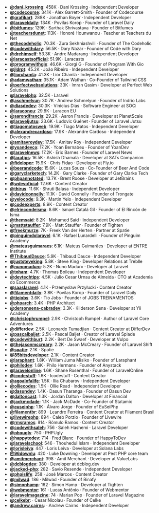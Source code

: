 - **[@dani_krossing](https://www.youtube.com/@dani_krossing)**: 458K ‧ Dani Krossing ‧ Independent Developer
- **[@codecourse](https://www.youtube.com/@codecourse)**: 341K ‧ Alex Garrett-Smith ‧ Founder of Codecourse
- **[@grafikart](https://www.youtube.com/@grafikart)**: 288K ‧ Jonathan Boyer ‧ Independent Developer
- **[@laraveldaily](https://www.youtube.com/@laraveldaily)**: 134K ‧ Povilas Korop ‧ Founder of Laravel Daily
- **[@bitfumes](https://www.youtube.com/@bitfumes)**: 129K ‧ Sarthak Shrivastava ‧ Founder of Bitfumes
- **[@teachersdunet](https://www.youtube.com/@teachersdunet)**: 113K ‧ Honoré Hounwanou ‧ Teacher at Teachers du Net
- **[@thecodeholic](https://www.youtube.com/@thecodeholic)**: 70.3K ‧ Zura Sekhniashvili ‧ Founder of The Codeholic
- **[@codewithdary](https://www.youtube.com/@codewithdary)**: 56.5K ‧ Dary Nazar ‧ Founder of Code with Dary
- **[@drehimself](https://www.youtube.com/@drehimself)**: 53.3K ‧ Andre Madarang ‧ Independent Developer
- **[@laracastsofficial](https://www.youtube.com/@laracastsofficial)**: 51.9K ‧ Laracasts
- **[@programwithgio](https://www.youtube.com/@programwithgio)**: 46.6K ‧ Giorgi G ‧ Founder of Program With Gio
- **[@jldrpt](https://www.youtube.com/@jldrpt)**: 45.2K ‧ João Ribeiro ‧ Independent Developer
- **[@liorchamla](https://www.youtube.com/@liorchamla)**: 41.3K ‧ Lior Chamla ‧ Independent Developer
- **[@adamwathan](https://www.youtube.com/@adamwathan)**: 35.1K ‧ Adam Wathan ‧ Co-Founder of Tailwind CSS
- **[@perfectwebsolutions](https://www.youtube.com/@perfectwebsolutions)**: 33K ‧ Imran Qasim ‧ Developer at Perfect Web Solutions
- **[@laravelphp](https://www.youtube.com/@laravelphp)**: 32.5K ‧ Laravel
- **[@aschmelyun](https://www.youtube.com/@aschmelyun)**: 30.7K ‧ Andrew Schmelyun ‧ Founder of Indrio Labs
- **[@diasdedev](https://www.youtube.com/@diasdedev)**: 30.3K ‧ Vinicius Dias ‧ Software Engineer at SOCi
- **[@laraconeu](https://www.youtube.com/@laraconeu)**: 29.8K ‧ Laracon EU
- **[@aarondfrancis](https://www.youtube.com/@aarondfrancis)**: 29.2K ‧ Aaron Francis ‧ Developer at PlanetScale
- **[@laraveljutsu](https://www.youtube.com/@laraveljutsu)**: 23.6K ‧ Ludovic Guénet ‧ Founder of Laravel Jutsu
- **[@tiagomatosweb](https://www.youtube.com/@tiagomatosweb)**: 19.9K ‧ Tiago Matos ‧ Independent Developer
- **[@alexandrecardoso](https://www.youtube.com/@alexandrecardoso)**: 17.9K ‧ Alexandre Cardoso ‧ Independent Developer
- **[@amitavroydev](https://www.youtube.com/@amitavroydev)**: 17.5K ‧ Amitav Roy ‧ Independent Developer
- **[@yoandevco](https://www.youtube.com/@yoandevco)**: 17.2K ‧ Yoan Bernabeu ‧ Founder of YoanDev
- **[@laravelnews](https://www.youtube.com/@laravelnews)**: 17.2K ‧ Eric Barnes ‧ Founder of Laravel News
- **[@laratips](https://www.youtube.com/@laratips)**: 16.5K ‧ Ashish Dhamala ‧ Developer at SATs Companion
- **[@fideloper](https://www.youtube.com/@fideloper)**: 15.9K ‧ Chris Fidao ‧ Developer at Fly.io
- **[@beerandcode](https://www.youtube.com/@beerandcode)**: 15.6K ‧ Lucas Souza ‧ Co-Founder of Beer And Code
- **[@garyclarketech](https://www.youtube.com/@garyclarketech)**: 14.2K ‧ Gary Clarke ‧ Founder of Gary Clarke Tech
- **[@phpannotated](https://www.youtube.com/@phpannotated)**: 13.7K ‧ Brent Roose ‧ Developer at JetBrains
- **[@wdevoficial](https://www.youtube.com/@wdevoficial)**: 12.6K ‧ Content Creator
- **[@thirus](https://www.youtube.com/@thirus)**: 11.6K ‧ Shruti Balasa ‧ Independent Developer
- **[@davidconnelly](https://www.youtube.com/@davidconnelly)**: 11.1K ‧ David Connelly ‧ Founder of Trongate
- **[@yelocode](https://www.youtube.com/@yelocode)**: 9.3K ‧ Martin Yelo ‧ Independent Developer
- **[@codeexperts](https://www.youtube.com/@codeexperts)**: 8.9K ‧ Content Creator
- **[@elrincondeisma](https://www.youtube.com/@elrincondeisma)**: 8.6K ‧ Ismael Catalá Gil ‧ Founder of El Rincón de Isma
- **[@themsaid](https://www.youtube.com/@themsaid)**: 8.2K ‧ Mohamed Said ‧ Independent Developer
- **[@mattstauffer](https://www.youtube.com/@mattstauffer)**: 7.9K ‧ Matt Stauffer ‧ Founder of Tighten
- **[@freekmurze](https://www.youtube.com/@freekmurze)**: 7K ‧ Freek Van der Herten ‧ Partner at Spatie
- **[@pinguimdolaravel](https://www.youtube.com/@pinguimdolaravel)**: 6.1K ‧ Rafael Lunardelli ‧ Founder of Pinguim Academy
- **[@mateusguimaraes](https://www.youtube.com/@mateusguimaraes)**: 6.1K ‧ Mateus Guimarães ‧ Developer at ENTRE Institute
- **[@ThibaudDauce](https://www.youtube.com/@ThibaudDauce)**: 5.9K ‧ Thibaud Dauce ‧ Independent Developer
- **[@juststeveking](https://www.youtube.com/@juststeveking)**: 5.8K ‧ Steve King ‧ Developer Relations at Treblle
- **[@nunomaduro](https://www.youtube.com/@nunomaduro)**: 5.2K ‧ Nuno Maduro ‧ Developer at Laravel
- **[@toham](https://www.youtube.com/@toham)**: 4.7K ‧ Thomas Boileau ‧ Independent Developer
- **[@devtechtips](https://www.youtube.com/@devtechtips)**: 4.5K ‧ Julio Cesar Urnau de Almeida ‧ CTO at Academia do Ecommerce
- **[@saaslaravel](https://www.youtube.com/@saaslaravel)**: 4.1K ‧ Przemysław Przyłucki ‧ Content Creator
- **[@filamentdaily](https://www.youtube.com/@filamentdaily)**: 3.8K ‧ Povilas Korop ‧ Founder of Laravel Daily
- **[@tiojobs](https://www.youtube.com/@tiojobs)**: 3.6K ‧ Tio Jobs ‧ Founder of JOBS TREINAMENTOS
- **[@phparch](https://www.youtube.com/@phparch)**: 3.4K ‧ PHP Architect
- **[@dersonsena-cabradev](https://www.youtube.com/@dersonsena-cabradev)**: 3.3K ‧ Kilderson Sena ‧ Developer at Yii Academy
- **[@christophrumpel](https://www.youtube.com/@christophrumpel)**: 2.9K ‧ Christoph Rumpel ‧ Author of Laravel Core Adventures
- **[@differdev](https://www.youtube.com/@differdev)**: 2.5K ‧ Leonardo Tumadjian ‧ Content Creator at DifferDev
- **[@pascalbaljet](https://www.youtube.com/@pascalbaljet)**: 2.5K ‧ Pascal Baljet ‧ Creator of Laravel Splade
- **[@codewithburt](https://www.youtube.com/@codewithburt)**: 2.2K ‧ Bert De Swaef ‧ Developer at Vulpo
- **[@thejasonmccreary](https://www.youtube.com/@thejasonmccreary)**: 2.2K ‧ Jason McCreary ‧ Founder of Laravel Shift
- **[@spatie](https://www.youtube.com/@spatie)**: 2.1K ‧ Spatie
- **[@85bitsdeveloper](https://www.youtube.com/@85bitsdeveloper)**: 2.1K ‧ Content Creator
- **[@laraphant](https://www.youtube.com/@laraphant)**: 1.8K ‧ William Juma Misiko ‧ Founder of Laraphant
- **[@philodev](https://www.youtube.com/@philodev)**: 1.6K ‧ Philo Hermans ‧ Founder of Anystack
- **[@laravelonline](https://www.youtube.com/@laravelonline)**: 1.6K ‧ Shane Rosenthal ‧ Founder of LaravelOnline
- **[@icodestuff](https://www.youtube.com/@icodestuff)**: 1.6K ‧ Icodestuff ‧ Content Creator
- **[@agoalofalife](https://www.youtube.com/@agoalofalife)**: 1.5K ‧ Ilia Chubarov ‧ Independent Developer
- **[@olliecodes](https://www.youtube.com/@olliecodes)**: 1.5K ‧ Ollie Read ‧ Independent Developer
- **[@dasundev](https://www.youtube.com/@dasundev)**: 1.4K ‧ Dasun Tharanga ‧ Founder of Dasun Dev
- **[@daltoncast](https://www.youtube.com/@daltoncast)**: 1.3K ‧ Jordan Dalton ‧ Developer at Financial
- **[@jackmcdade](https://www.youtube.com/@jackmcdade)**: 1.1K ‧ Jack McDade ‧ Co-Founder of Statamic
- **[@euseiphp](https://www.youtube.com/@euseiphp)**: 1.1K ‧ Álvaro Jorge ‧ Founder of EuSeiPhp
- **[@filamentbr](https://www.youtube.com/@filamentbr)**: 899 ‧ Leandro Ferreira ‧ Content Creator at Filament Brasil
- **[@livewirephp](https://www.youtube.com/@livewirephp)**: 894 ‧ Caleb Porzio ‧ Founder of Livewire
- **[@rmsramos](https://www.youtube.com/@rmsramos)**: 814 ‧ Rômulo Ramos ‧ Content Creator
- **[@codewithsaleh](https://www.youtube.com/@codewithsaleh)**: 756 ‧ Saleh Hashemi ‧ Laravel Developer
- **[@phpugly](https://www.youtube.com/@phpugly)**: 750 ‧ PHPUgly
- **[@happytodev](https://www.youtube.com/@happytodev)**: 714 ‧ Fred Blanc ‧ Founder of HappyToDev
- **[@laravelschool](https://www.youtube.com/@laravelschool)**: 546 ‧ Thouhedul Islam ‧ Independent Developer
- **[@lorisleiva](https://www.youtube.com/@lorisleiva)**: 447 ‧ Loris Leiva ‧ Developer at Solana Labs
- **[@96downlu](https://www.youtube.com/@96downlu)**: 420 ‧ Luke Downing ‧ Developer at Pest PHP core team
- **[@amitmerchant](https://www.youtube.com/@amitmerchant)**: 398 ‧ Amit Merchant ‧ Developer at ValueLabs
- **[@dcblogdev](https://www.youtube.com/@dcblogdev)**: 380 ‧ Developer at dcblog.dev
- **[@jacked-php](https://www.youtube.com/@jacked-php)**: 282 ‧ Savio Resende ‧ Independent Developer
- **[@phpislife](https://www.youtube.com/@phpislife)**: 258 ‧ José Marcos ‧ Content Creator
- **[@milwad](https://www.youtube.com/@milwad)**: 186 ‧ Milwad ‧ Founder of Binafy
- **[@simonhamp](https://www.youtube.com/@simonhamp)**: 162 ‧ Simon Hamp ‧ Developer at Tighten
- **[@webmentor](https://www.youtube.com/@webmentor)**: 161 ‧ Lucas Antônio ‧ Founder of Webmentor
- **[@laravelmagazine](https://www.youtube.com/@laravelmagazine)**: 74 ‧ Marian Pop ‧ Founder of Laravel Magazine
- **[@celkebr](https://www.youtube.com/@celkebr)**:  ‧ Cesar Nicolau ‧ Founder of Celke
- **[@andrew.cairns](https://www.youtube.com/@andrew.cairns)**:  ‧ Andrew Cairns ‧ Independent Developer
